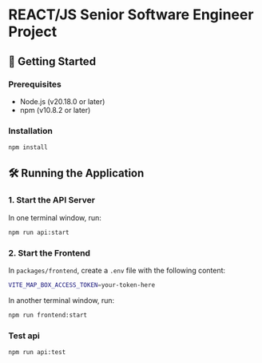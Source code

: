 # REACT/JS Senior Software Engineer Project

## 🚀 Getting Started

### Prerequisites

- Node.js (v20.18.0 or later)
- npm (v10.8.2 or later)

### Installation

```bash
npm install
```

## 🛠️ Running the Application

### 1. Start the API Server

In one terminal window, run:

```bash
npm run api:start
```

### 2. Start the Frontend

In `packages/frontend`, create a `.env` file with the following content:

```bash
VITE_MAP_BOX_ACCESS_TOKEN=your-token-here
```

In another terminal window, run:

```bash
npm run frontend:start
```

### Test api

```bash
npm run api:test
```

